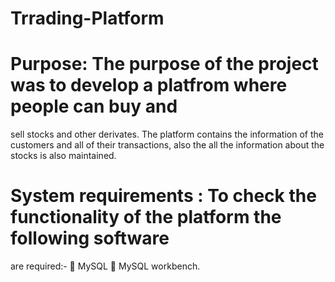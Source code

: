 # Trrading-Platform

# Purpose: The purpose of the project was to develop a platfrom where people can buy and 
sell stocks and other derivates. The platform contains the information of the customers and 
all of their transactions, also the all the information about the stocks is also maintained. 

# System requirements : To check the functionality of the platform the following software 
are required:- 
 MySQL 
 MySQL workbench. 
